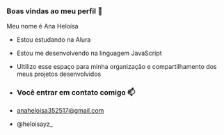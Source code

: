 ### Boas vindas ao meu perfil 🖤

Meu nome é Ana Heloísa 

- Estou estudando na Alura
- Estou me desenvolvendo na linguagem JavaScript
- Ultilizo esse espaço para minha organização e compartilhamento dos meus projetos desenvolvidos

- ### Você entrar em contato comigo 📫

- anaheloisa352517@gmail.com
- @heloisayz_

